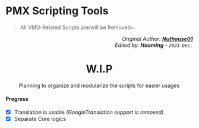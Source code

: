 # PMX Scripting Tools
> All VMD-Related Scripts are/will be Removed~

<p align="right"><i>
Original Author: <b><a href="https://github.com/Nuthouse01/PMX-VMD-Scripting-Tools">Nuthouse01</a></b><br>
Edited by. <b>Haoming</b> - <code>2023 Dec.</code>
</i></p>

<h1 align="center">W.I.P</h1>
<p align="center">Planning to organize and modularize the scripts for easier usages</p>

#### Progress
- [X] Translation is usable *(GoogleTranslation support is removed)*
- [X] Separate Core logics
